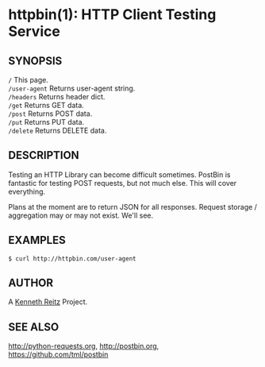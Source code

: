 httpbin(1): HTTP Client Testing Service
=======================================

## SYNOPSIS

`/` This page.  
`/user-agent` Returns user-agent string.  
`/headers` Returns header dict.  
`/get` Returns GET data.  
`/post` Returns POST data.  
`/put` Returns PUT data.  
`/delete` Returns DELETE data.  


## DESCRIPTION

Testing an HTTP Library can become difficult sometimes. PostBin is fantastic
for testing POST requests, but not much else. This will cover everything.

Plans at the moment are to return JSON for all responses. Request storage
/ aggregation may or may not exist. We'll see.


## EXAMPLES

    $ curl http://httpbin.com/user-agent


## AUTHOR

A [Kenneth Reitz](http://kennethreitz.com/pages/open-projects.html)
Project.

## SEE ALSO

<http://python-requests.org>, <http://postbin.org>, <https://github.com/tml/postbin>
